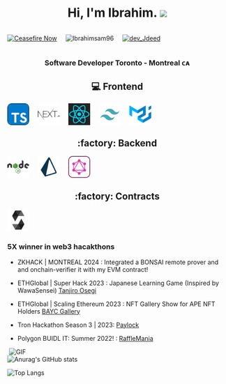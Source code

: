 <h1 align="center"> Hi, I'm Ibrahim. <img src="https://github.com/IbrahimSam96/IbrahimSam96/blob/master/Hi.gif" width="25"></h2>



<div style="display: flex; align-items: center; gap: 20px; flex-wrap: wrap;">

[![Ceasefire Now](https://badge.techforpalestine.org/default)](https://techforpalestine.org/learn-more)

<p align="left"> <img src="https://komarev.com/ghpvc/?username=Ibrahimsam96&label=Profile%20views&color=0e75b6&style=flat" alt="Ibrahimsam96" /> </p>
<p align="left"> <a href="https://twitter.com/dev_Jdeed" target="blank"><img src="https://img.shields.io/twitter/follow/dev_Jdeed?logo=twitter&style=for-the-badge" alt="dev_Jdeed" /></a> </p>
</div>

<h3 align="center"> Software Developer Toronto - Montreal ᴄᴀ  </h3>

<h2 style="text-align: center;">💻 Frontend </h2>

<div style="display: flex; align-items: center; gap: 20px; flex-wrap: wrap;">
  <img src="/TypeScript.svg" alt="TypeScript Logo" width="50" title="TypeScript Logo">
  <img src="/Nextjs.svg" alt="Next.js Logo" width="50" title="Next.js Logo">
  <img src="/ReactJs.svg" alt="React.svg" width="50" title="React.svg">
  <img src="/Tailwind.svg" alt="Tailwind CSS Logo" width="50" title="Tailwind CSS Logo">
  <img src="/MaterialUI.svg" alt="Material-UI Logo" width="50" title="Material-UI Logo">
</div>
<h2 style="text-align: center;"> :factory: Backend </h2>
<div style="display: flex; align-items: center; gap: 20px; flex-wrap: wrap;">
  <img src="/Nodejs.svg" alt="Nodejs" width="50" title="Nodejs Logo">
  <img src="/Prisma.svg" alt="Prisma Logo" width="50" title="Prisma Logo">
  <img src="/GraphQL.svg" alt="GraphQL Logo" width="50" title="GraphQL Logo">
</div>

<h2 style="text-align: center;"> :factory: Contracts </h2>
<img src="/Solidity.svg" alt="Solidity Logo" width="50" title="Solidity Logo">



<h3>5X winner in web3 hacakthons</h3>  

- ZKHACK | MONTREAL 2024 : Integrated a BONSAI remote prover and and onchain-verifier it with my EVM contract!   

- ETHGlobal | Super Hack 2023 : Japanese Learning Game (Inspired by WawaSensei) [Tanjiro Osegi](https://github.com/IbrahimSam96/tanjiro)
  
- ETHGlobal | Scaling Ethereum 2023 : NFT Gallery Show for APE NFT Holders [BAYC Gallery](https://github.com/IbrahimSam96/ApesGallery)

- Tron Hackathon Season 3 | 2023: [Paylock](https://github.com/IbrahimSam96/paylock)

- Polygon BUIDL IT: Summer 2022! : [RaffleMania](https://github.com/IbrahimSam96/rafflemania)  


<img align="right" alt="GIF" src="https://github.com/IbrahimSam96/IbrahimSam96/blob/master/gif3.gif?raw=true" width="500"/>

![Anurag's GitHub stats](https://github-readme-stats.vercel.app/api?username=Ibrahimsam96&show_icons=true&theme=radical)


![Top Langs](https://github-readme-stats.vercel.app/api/top-langs/?username=Ibrahimsam96&show_icons=true&theme=radical)


